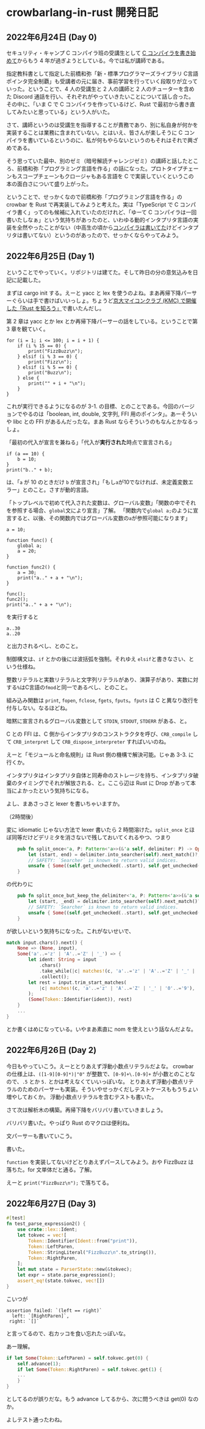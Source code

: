 # crowbarlang-in-rust 開発日記

## 2022年6月24日 (Day 0)

セキュリティ・キャンプ C コンパイラ班の受講生として [C コンパイラを書き始めて](https://github.com/hsjoihs/c-compiler/blob/master/misc/diary.md)からもう 4 年が過ぎようとしている。今では私が講師である。

指定教科書として指定した前橋和弥「新・標準プログラマーズライブラリ C言語 ポインタ完全制覇」も受講者の元に届き、事前学習を行っていく段取りが立っていった。ということで、4 人の受講生と 2 人の講師と 2 人のチューターを含めた Discord 通話を行い、それぞれがやっていきたいことについて話し合った。その中に、「いま C で C コンパイラを作っているけど、Rust で最初から書き直してみたいと思っている」という人がいた。

さて、講師というのは受講生を指導することが責務であり、別に私自身が何かを実装することは業務に含まれていない。とはいえ、皆さんが楽しそうに C コンパイラを書いているというのに、私が何もやらないというのもそれはそれで興ざめである。

そう思っていた最中、別のゼミ（暗号解読チャレンジゼミ）の講師と話したところ、前橋和弥「プログラミング言語を作る」の話になった。プロトタイプチェーンもスコープチェーンもクロージャもある言語を C で実装していくというこの本の面白さについて盛り上がった。

ということで、せっかくなので前橋和弥「プログラミング言語を作る」の crowbar を Rust で再実装してみようと考えた。実は「TypeScript で C コンパイラ書く」ってのも候補に入れていたのだけれど、「ゆーて C コンパイラは一回書いたしなぁ」という気持ちがあったのと、いわゆる動的インタプリタ言語の実装を全然やったことがない（中高生の頃から[コンパイラは書いてた](https://github.com/hsjoihs/camphorscript)けどインタプリタは書いてない）というのがあったので、せっかくならやってみよう。

## 2022年6月25日 (Day 1)

ということでやっていく。リポジトリは建てた。そして昨日の分の意気込みを日記に記載した。

まずは cargo init する。えーと yacc と lex を使うのよね。まあ再帰下降パーサーぐらいは手で書けばいいっしょ。ちょうど[京大マイコンクラブ (KMC) で開催した「Rust を知ろう」](https://hsjoihs.hatenablog.com/entry/2022/06/11/121152)で書いたんだし。

第 2 章は yacc とか lex とか再帰下降パーサーの話をしている。ということで第 3 章を観ていく。

```
for (i = 1; i <= 100; i = i + 1) {
	if (i % 15 == 0) {
		print("FizzBuzz\n");
	} elsif (i % 3 == 0) {
		print("Fizz\n");
	} elsif (i % 5 == 0) {
		print("Buzz\n");
	} else {
		print("" + i + "\n");
	}
}
```

これが実行できるようになるのが 3-1. の目標、とのことである。今回のバージョンでやるのは「boolean, int, double, 文字列, FFI 用のポインタ」。あーそういや libc との FFI があるんだったな。まあ Rust ならそういうのもなんとかなるっしょ。

「最初の代入が宣言を兼ねる」「代入が**実行された**時点で宣言される」

```
if (a == 10) {
	b = 10;
}
print("b.." + b);
```

は、「`a` が 10 のときだけ `b` が宣言され」「もし`a`が10でなければ、未定義変数エラー」とのこと。さすが動的言語。

「トップレベルで初めて代入された変数は、グローバル変数」「関数の中でそれを参照する場合、`global`文により宣言」了解。
「関数内で`global a;`のように宣言すると、以後、その関数内ではグローバル変数の`a`が参照可能になります」

```
a = 10;

function func() {
	global a;
	a = 20;
}

function func2() {
	a = 30;
	print("a.." + a + "\n");
}

func();
func2();
print("a.." + a + "\n");
```

を実行すると

```
a..30
a..20
```

と出力されるべし、とのこと。

制御構文は、`if` とかの後には波括弧を強制。それゆえ `elsif`と書きなさい、という仕様ね。

整数リテラルと実数リテラルと文字列リテラルがあり、演算子があり、実数に対する`%`はC言語の`fmod`と同一であるべし、とのこと。

組み込み関数は `print`, `fopen`, `fclose`, `fgets`, `fputs`。`fputs` は C と異なり改行を付与しない。なるほどね。

暗黙に宣言されるグローバル変数として `STDIN`, `STDOUT`, `STDERR` がある、と。

C との FFI は、C 側からインタプリタのコンストラクタを呼び、`CRB_compile` して `CRB_interpret` して `CRB_dispose_interpreter` すればいいのね。

えーと「モジュールと命名規則」は Rust 側の機構で解決可能。じゃあ 3-3. に行くか。

インタプリタはインタプリタ自体と同寿命のストレージを持ち、インタプリタ破棄のタイミングでそれが解放される、と。ここら辺は Rust に Drop があって本当によかったという気持ちになる。

よし、まあさっさと lexer を書いちゃいますか。

（2時間後）

変に idiomatic じゃない方法で lexer 書いたら 2 時間溶けた。`split_once` とほぼ同等だけどデリミタを消さないで残しておいてくれるやつ、つまり

```rust
    pub fn split_once<'a, P: Pattern<'a>>(&'a self, delimiter: P) -> Option<(&'a str, &'a str)> {
        let (start, end) = delimiter.into_searcher(self).next_match()?;
        // SAFETY: `Searcher` is known to return valid indices.
        unsafe { Some((self.get_unchecked(..start), self.get_unchecked(end..))) }
    }
```

の代わりに

```rust
    pub fn split_once_but_keep_the_delimiter<'a, P: Pattern<'a>>(&'a self, delimiter: P) -> Option<(&'a str, &'a str)> {
        let (start, _end) = delimiter.into_searcher(self).next_match()?;
        // SAFETY: `Searcher` is known to return valid indices.
        unsafe { Some((self.get_unchecked(..start), self.get_unchecked(start..))) }
    }
```

が欲しいという気持ちになった。これがないせいで、

```rust
match input.chars().next() {
	None => (None, input),
	Some('a'..='z' | 'A'..='Z' | '_') => {
		let ident: String = input
			.chars()
			.take_while(|c| matches!(c, 'a'..='z' | 'A'..='Z' | '_' | '0'..='9'))
			.collect();
		let rest = input.trim_start_matches(
			|c| matches!(c, 'a'..='z' | 'A'..='Z' | '_' | '0'..='9'),
		);
		(Some(Token::Identifier(ident)), rest)
	}
	...
}
```

とか書くはめになっている。いやまあ素直に nom を使えという話なんだよな。

## 2022年6月26日 (Day 2)
今日もやっていこう。えーととりあえず浮動小数点リテラルだよな。
crowbar の仕様上は、`([1-9][0-9]*)|"0"` が整数で、`[0-9]+\.[0-9]+` が小数とのことなので、`.5` とか `5.` とかは考えなくていいっぽいな。
とりあえず浮動小数点リテラルのためのパーサーも実装。そういやせっかくだしテストケースももうちょい増やしておくか。
浮動小数点リテラルを含むテストも書いた。

さて次は解析木の構築。再帰下降をバリバリ書いていきましょう。

バリバリ書いた。やっぱり Rust のマクロは便利ね。

文パーサーも書いていこう。

書いた。

`function` を実装してないけどとりあえずパースしてみよう。おや FizzBuzz は落ちた。for 文単体だと通る。了解。

えーと `print("FizzBuzz\n");` で落ちてる。

## 2022年6月27日 (Day 3)

```rust
#[test]
fn test_parse_expression2() {
    use crate::lex::Ident;
    let tokvec = vec![
        Token::Identifier(Ident::from("print")),
        Token::LeftParen,
        Token::StringLiteral("FizzBuzz\n".to_string()),
        Token::RightParen,
    ];
    let mut state = ParserState::new(&tokvec);
    let expr = state.parse_expression();
    assert_eq!(state.tokvec, vec![])
}
```

こいつが 

```
assertion failed: `(left == right)`
  left: `[RightParen]`,
 right: `[]`
```

と言ってるので、右カッコを食い忘れたっぽいな。

あー理解。

```rust
if let Some(Token::LeftParen) = self.tokvec.get(0) {
	self.advance(1);
	if let Some(Token::RightParen) = self.tokvec.get(1) {
	...
	}
}
```
としてるのが誤りだな。もう advance してるから、次に問うべきは get(0) なのか。

よしテスト通ったわね。